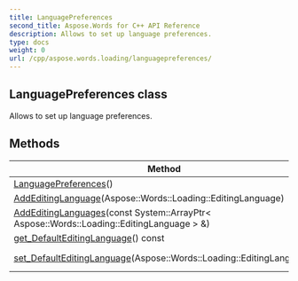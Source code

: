 ```yaml
---
title: LanguagePreferences
second_title: Aspose.Words for C++ API Reference
description: Allows to set up language preferences. 
type: docs
weight: 0
url: /cpp/aspose.words.loading/languagepreferences/
---
```

## LanguagePreferences class


Allows to set up language preferences. 

## Methods

| Method | Description |
| --- | --- |
| [LanguagePreferences](./languagepreferences/)() |  |
| [AddEditingLanguage](./addeditinglanguage/)(Aspose::Words::Loading::EditingLanguage) | Adds additional editing language.  |
| [AddEditingLanguages](./addeditinglanguages/)(const System::ArrayPtr< Aspose::Words::Loading::EditingLanguage > &) | Adds additional editing languages.  |
| [get_DefaultEditingLanguage](./get_defaulteditinglanguage/)() const | Gets or sets default editing language. The default value is EnglishUS.  |
| [set_DefaultEditingLanguage](./set_defaulteditinglanguage/)(Aspose::Words::Loading::EditingLanguage) | Setter for Aspose::Words::Loading::LanguagePreferences::get_DefaultEditingLanguage.  |
